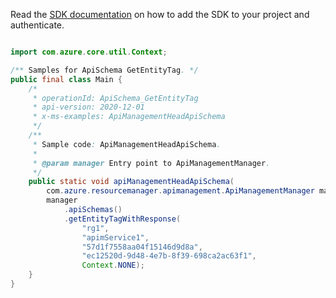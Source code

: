 Read the [SDK documentation](https://github.com/Azure/azure-sdk-for-java/blob/azure-resourcemanager-apimanagement_1.0.0-beta.2/sdk/apimanagement/azure-resourcemanager-apimanagement/README.md) on how to add the SDK to your project and authenticate.

```java

import com.azure.core.util.Context;

/** Samples for ApiSchema GetEntityTag. */
public final class Main {
    /*
     * operationId: ApiSchema_GetEntityTag
     * api-version: 2020-12-01
     * x-ms-examples: ApiManagementHeadApiSchema
     */
    /**
     * Sample code: ApiManagementHeadApiSchema.
     *
     * @param manager Entry point to ApiManagementManager.
     */
    public static void apiManagementHeadApiSchema(
        com.azure.resourcemanager.apimanagement.ApiManagementManager manager) {
        manager
            .apiSchemas()
            .getEntityTagWithResponse(
                "rg1",
                "apimService1",
                "57d1f7558aa04f15146d9d8a",
                "ec12520d-9d48-4e7b-8f39-698ca2ac63f1",
                Context.NONE);
    }
}
```

